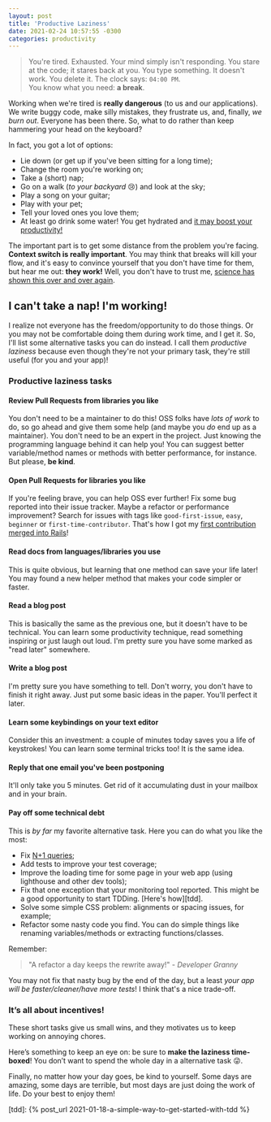 ```yaml
---
layout: post
title: 'Productive Laziness'
date: 2021-02-24 10:57:55 -0300
categories: productivity
---
```


> You're tired. Exhausted. Your mind simply isn't responding. You stare at the code; it stares back
> at you. You type something. It doesn't work. You delete it. The clock says: `04:00 PM`. <br>You
> know what you need: **a break**.

Working when we're tired is **really dangerous** (to us and our applications). We write buggy code,
make silly mistakes, they frustrate us, and, finally, _we burn out_. Everyone has been there. So,
what to do rather than keep hammering your head on the keyboard?

In fact, you got a lot of options:

- Lie down (or get up if you've been sitting for a long time);
- Change the room you're working on;
- Take a (short) nap;
- Go on a walk (_to your backyard_ 😢) and look at the sky;
- Play a song on your guitar;
- Play with your pet;
- Tell your loved ones you love them;
- At least go drink some water! You get hydrated and [it may boost your productivity!][water]

The important part is to get some distance from the problem you're facing. **Context switch is
really important**. You may think that breaks will kill your flow, and it's easy to convince yourself
that you don't have time for them, but hear me out: **they work!** Well, you don't have to trust me,
[science has shown this over and over again][science].

## I can't take a nap! I'm working!

I realize not everyone has the freedom/opportunity to do those things. Or you may not be comfortable
doing them during work time, and I get it. So, I'll list some alternative tasks you can do instead.
I call them _productive laziness_ because even though they're not your primary task, they're still
useful (for you and your app)!

### Productive laziness tasks

#### Review Pull Requests from libraries you like

You don't need to be a maintainer to do this! OSS folks have _lots of work_ to do, so go ahead and
give them some help (and maybe you _do_ end up as a maintainer). You don't need to be an expert in
the project. Just knowing the programming language behind it can help you! You can suggest better
variable/method names or methods with better performance, for instance. But please, **be kind**.

#### Open Pull Requests for libraries you like

If you're feeling brave, you can help OSS ever further! Fix some bug reported into their issue
tracker. Maybe a refactor or performance improvement? Search for issues with tags like
`good-first-issue`, `easy`, `beginner` or `first-time-contributor`. That's how I got my [first
contribution merged into Rails][rails]!

#### Read docs from languages/libraries you use

This is quite obvious, but learning that one method can save your life later! You may found a new
helper method that makes your code simpler or faster.

#### Read a blog post

This is basically the same as the previous one, but it doesn't have to be technical. You can learn
some productivity technique, read something inspiring or just laugh out loud. I'm pretty sure you
have some marked as "read later" somewhere.

#### Write a blog post

I'm pretty sure you have something to tell. Don't worry, you don't have to finish it right away.
Just put some basic ideas in the paper. You'll perfect it later.

#### Learn some keybindings on your text editor

Consider this an investment: a couple of minutes today saves you a life of keystrokes! You can learn
some terminal tricks too! It is the same idea.

#### Reply that one email you've been postponing

It'll only take you 5 minutes. Get rid of it accumulating dust in your mailbox and in your brain.

#### Pay off some technical debt

This is _by far_ my favorite alternative task. Here you can do what you like the most:

- Fix [N+1 queries][n_plus_one];
- Add tests to improve your test coverage;
- Improve the loading time for some page in your web app (using lighthouse and other dev tools);
- Fix that one exception that your monitoring tool reported. This might be a good opportunity to
  start TDDing. [Here's how][tdd].
- Solve some simple CSS problem: alignments or spacing issues, for example;
- Refactor some nasty code you find. You can do simple things like renaming variables/methods or
  extracting functions/classes.

Remember:

> "A refactor a day keeps the rewrite away!" - _Developer Granny_

You may not fix that nasty bug by the end of the day, but a least _your app will be
faster/cleaner/have more tests_! I think that's a nice trade-off.

### It’s all about incentives!

These short tasks give us small wins, and they motivates us to keep working on annoying chores.

Here’s something to keep an eye on: be sure to **make the laziness time-boxed**! You don’t want to spend the whole day in a alternative task 😜.

Finally, no matter how your day goes, be kind to yourself. Some days are amazing, some days are terrible, but most days are just doing the work of life. Do your best to enjoy them!

[science]: https://thewellbeingthesis.org.uk/foundations-for-success/importance-of-taking-breaks-and-having-other-interests/#:~:text=Taking%20breaks%20has%20been%20shown,and%20cardiovascular%20disease%20%5B2%5D.
[water]: https://arthur.ludus.club/en/hacking/productivity/2020/02/02/habit-drink-water.html
[n_plus_one]: https://stackoverflow.com/questions/97197/what-is-the-n1-selects-problem-in-orm-object-relational-mapping
[rails]: https://github.com/rails/rails/pull/41335
[tdd]: {% post_url 2021-01-18-a-simple-way-to-get-started-with-tdd %}
